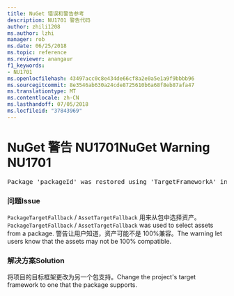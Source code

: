 ```yaml
---
title: NuGet 错误和警告参考
description: NU1701 警告代码
author: zhili1208
ms.author: lzhi
manager: rob
ms.date: 06/25/2018
ms.topic: reference
ms.reviewer: anangaur
f1_keywords:
- NU1701
ms.openlocfilehash: 43497acc0c8e434de66cf8a2e0a5e1a9f9bbbb96
ms.sourcegitcommit: 8e3546ab630a24cde8725610b6a68f8eb87afa47
ms.translationtype: MT
ms.contentlocale: zh-CN
ms.lasthandoff: 07/05/2018
ms.locfileid: "37843969"
---
```

# <a name="nuget-warning-nu1701"></a><span data-ttu-id="6df5d-103">NuGet 警告 NU1701</span><span class="sxs-lookup"><span data-stu-id="6df5d-103">NuGet Warning NU1701</span></span>

<pre>Package 'packageId' was restored using 'TargetFrameworkA' instead the project target framework 'TargetFrameworkB'. This package may not be fully compatible with your project.</pre>

### <a name="issue"></a><span data-ttu-id="6df5d-104">问题</span><span class="sxs-lookup"><span data-stu-id="6df5d-104">Issue</span></span>
<span data-ttu-id="6df5d-105">`PackageTargetFallback` / `AssetTargetFallback` 用来从包中选择资产。</span><span class="sxs-lookup"><span data-stu-id="6df5d-105">`PackageTargetFallback` / `AssetTargetFallback` was used to select assets from a package.</span></span> <span data-ttu-id="6df5d-106">警告让用户知道，资产可能不是 100%兼容。</span><span class="sxs-lookup"><span data-stu-id="6df5d-106">The warning let users know that the assets may not be 100% compatible.</span></span>

### <a name="solution"></a><span data-ttu-id="6df5d-107">解决方案</span><span class="sxs-lookup"><span data-stu-id="6df5d-107">Solution</span></span>
<span data-ttu-id="6df5d-108">将项目的目标框架更改为另一个包支持。</span><span class="sxs-lookup"><span data-stu-id="6df5d-108">Change the project's target framework to one that the package supports.</span></span>